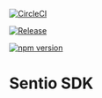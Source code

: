 [![CircleCI](https://dl.circleci.com/status-badge/img/gh/sentioxyz/sentio-sdk/tree/main.svg?style=svg)](https://dl.circleci.com/status-badge/redirect/gh/sentioxyz/sentio-sdk/tree/main)

[![Release](https://github.com/sentioxyz/sentio-sdk/actions/workflows/release.yaml/badge.svg)](https://github.com/sentioxyz/sentio-sdk/actions/workflows/release.yaml)

[![npm version](https://badge.fury.io/js/@sentio%2Fsdk.svg)](https://badge.fury.io/js/@sentio%2Fsdk)

# Sentio SDK
